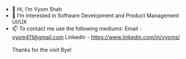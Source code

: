 - 👋 Hi, I’m Vyom Shah
- 👀 I’m interested in Software Development and Product Management UI/UX
- 📫 To contact me use the following mediums: 
     Email - vyom411@gmail.com
     Linkedln - https://www.linkedin.com/in/vyoms/
     <br/>
<br/>Thanks for the visit Bye!                    

<!---
Vyom555/Vyom555 is a ✨ special ✨ repository because its `README.md` (this file) appears on your GitHub profile.
You can click the Preview link to take a look at your changes.
--->

